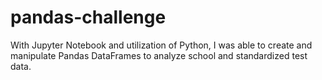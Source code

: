 # pandas-challenge
With Jupyter Notebook and utilization of Python, I was able to create and manipulate Pandas DataFrames to analyze school and standardized test data.
